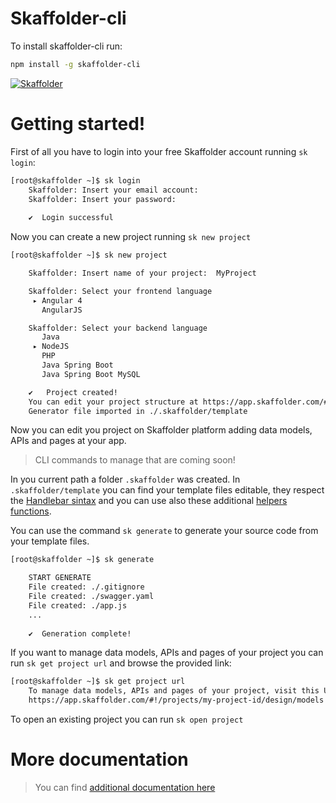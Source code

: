 # Skaffolder-cli

To install skaffolder-cli run:

```bash
npm install -g skaffolder-cli
```

<a href="https://www.skaffolder.com" target="_blank">![Skaffolder](https://skaffolder.com/img/logo/skaffolder_logo-nero.svg)</a>

# Getting started!

First of all you have to login into your free Skaffolder account running `sk login`:

```bash
[root@skaffolder ~]$ sk login
    Skaffolder: Insert your email account:
    Skaffolder: Insert your password:
    
    ✔  Login successful
```

Now you can create a new project running `sk new project`

```bash
[root@skaffolder ~]$ sk new project

    Skaffolder: Insert name of your project:  MyProject

    Skaffolder: Select your frontend language
     ▸ Angular 4
       AngularJS

    Skaffolder: Select your backend language
       Java
     ▸ NodeJS
       PHP
       Java Spring Boot
       Java Spring Boot MySQL

    ✔   Project created!
    You can edit your project structure at https://app.skaffolder.com/#!/projects/my-project-id/design/models
    Generator file imported in ./.skaffolder/template

```

Now you can edit you project on Skaffolder platform adding data models, APIs and pages at your app.
> CLI commands to manage that are coming soon!

In you current path a folder `.skaffolder` was 	created.
In `.skaffolder/template` you can find your template files editable, they respect the <a href="https://handlebarsjs.com" target="_blank">Handlebar sintax</a> and you can use also these additional <a href="https://www.npmjs.com/package/handlebars-helpers" target="_blank">helpers functions</a>.

You can use the command `sk generate` to generate your source code from your template files.

```bash
[root@skaffolder ~]$ sk generate

    START GENERATE
    File created: ./.gitignore
    File created: ./swagger.yaml
    File created: ./app.js
    ...
    
    ✔  Generation complete!
```

If you want to manage data models, APIs and pages of your project you can run `sk get project url` and browse the provided link:

```bash
[root@skaffolder ~]$ sk get project url
    To manage data models, APIs and pages of your project, visit this URL:
    https://app.skaffolder.com/#!/projects/my-project-id/design/models
```


To open an existing project you can run `sk open project`


# More documentation
>You can find <a href="https://skaffolder.com/#/documentation" target="_blank">additional documentation here</a>
